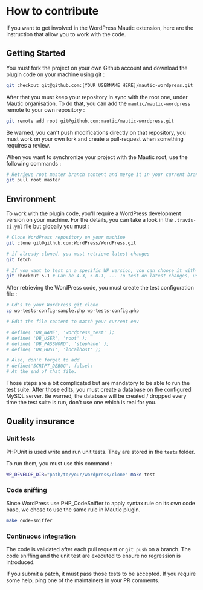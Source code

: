 # How to contribute

If you want to get involved in the WordPress Mautic extension, here are the
instruction that allow you to work with the code.

## Getting Started

You must fork the project on your own Github account and download the plugin code on your machine using git :

```bash
git checkout git@github.com:[YOUR USERNAME HERE]/mautic-wordpress.git
```

After that you must keep your repository in sync with the root one, under Mautic organisation.
To do that, you can add the `mautic/mautic-wordpress` remote to your own repository :

```bash
git remote add root git@github.com:mautic/mautic-wordpress.git
```

Be warned, you can't push modifications directly on that repository, you must
work on your own fork and create a pull-request when something requires a review.

When you want to synchronize your project with the Mautic root, use the following commands :

```bash
# Retrieve root master branch content and merge it in your current branch
git pull root master
```

## Environment

To work with the plugin code, you'll require a WordPress development version on your machine.
For the details, you can take a look in the `.travis-ci.yml` file but globally you must :

```bash
# Clone WordPress repository on your machine
git clone git@github.com:WordPress/WordPress.git

# if already cloned, you must retrieve latest changes
git fetch

# If you want to test on a specific WP version, you can choose it with Git
git checkout 5.1 # Can be 4.3, 5.0.1, ... To test on latest changes, use master
```

After retrieving the WordPress code, you must create the test configuration file :

```bash
# Cd's to your WordPress git clone
cp wp-tests-config-sample.php wp-tests-config.php

# Edit the file content to match your current env

# define( 'DB_NAME', 'wordpress_test' );
# define( 'DB_USER', 'root' );
# define( 'DB_PASSWORD', 'stephane' );
# define( 'DB_HOST', 'localhost' );

# Also, don't forget to add
# define('SCRIPT_DEBUG', false);
# At the end of that file.
```

Those steps are a bit complicated but are mandatory to be able to run the test suite.
After those edits, you must create a database on the configured MySQL server. Be warned,
the database will be created / dropped every time the test suite is run, don't use one
which is real for you.

## Quality insurance

### Unit tests

PHPUnit is used write and run unit tests. They are stored in the `tests` folder.

To run them, you must use this command :

```bash
WP_DEVELOP_DIR="path/to/your/wordpress/clone" make test
```

### Code sniffing

Since WordPress use PHP_CodeSniffer to apply syntax rule on its own code base,
we chose to use the same rule in Mautic plugin.

```bash
make code-sniffer
```

### Continuous integration

The code is validated after each pull request or `git push` on a branch. The code
sniffing and the unit test are executed to ensure no regression is introduced.

If you submit a patch, it must pass those tests to be accepted. If you require some
help, ping one of the maintainers in your PR comments.

